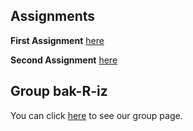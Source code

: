 ## Assignments
**First Assignment** [here](BDA503_Assignment1.html)

**Second Assignment** [here](BDA503_Assignment2RM.html)

## Group bak-R-iz
You can click [here](https://pjournal.github.io/mef04g-bak-r-iz/) to see our group page.
